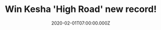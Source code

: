 ---
campaign-uuid: "c-3568fc83-55c7-4e57-9d7c-b60beed745ae"
type: "Competition"
category: "Music"
date: "2020-02-01T07:00:00.000Z"
end-date: "2020-04-01T23:59:00.000Z"
disable-form: false
is_promoted: false
has_entry_page: true
title: "Win Kesha 'High Road' new record!"
competition-description: "<p>Following the monumental success of Kesha's Grammy-nominated\
  \ album 'Rainbow', the release of 'High Road' finds an artist on a joyful musical\
  \ journey of self-discovery. We have great news for you. We are giving away a copy\
  \ of Kesha's brand new album to one lucky NME AAA member to win.</p>\n<p>Are you\
  \ her biggest fan? Click below and it could be yours!</p>\n"
hero-header: "Win Kesha 'High Road' new record!"
terms-confirmation: "N/A"
banner-img: "https://assets.expresslyapp.com/asset-b1bf6936-7b67-4b74-8393-9f2a523f8e85.jpg"
logo-left-href: "aaa.nme.com"
logo-left-image: "https://assets.expresslyapp.com/asset-48d1f902-d0bb-416a-907f-4b5b2a333004.jpg"
logo-left-title: "NME AAA"
bg-image-hero: "https://assets.expresslyapp.com/asset-b54d6cf2-ad80-431b-bbbf-de626e83abe8.jpg"
bg-image-first: "https://assets.expresslyapp.com/asset-241297b1-3f1a-454e-9f11-f52039eee0be.jpg"
section1-content: "<p>For the album Kesha enlisted an eclectic roster of collaborators,\
  \ songwriters and producers, including John Hill, Dan Reynolds, Stuart Crichton\
  \ & many more.</p>\n<p>The emotional and stylistic range found on the album is a\
  \ blend of heavenly highs and emotional depths. Kesha's swagger is front and centre,\
  \ paired with brilliant kiss-off one-liners, dancefloor grooves, and reminders to\
  \ pay the haters no mind. Frisky, rap-based tracks show-off her skills as a lyrical\
  \ spitfire, while elsewhere on the album a folkier side emerges. With a dream-pop\
  \ ode to a best friendship, a reflective ballad about growing up without a father,\
  \ and plenty of lust and laughter, 'High Road' traverses the emotional spectrum.</p>\n"
entry-title: "Win Kesha 'High Road' new record!"
entry-content: "<p>Enter the draw to win Kesha 'High Road' new record by completing\
  \ the form below before 23:59 on the 1st of April 2020.</p>\n"
has-winner: false
prize-description: "Kesha 'High Road' new record!"
special-conditions: "Multiple entries are allowed up to one every day."
country-restrictions:
- "GB"
---